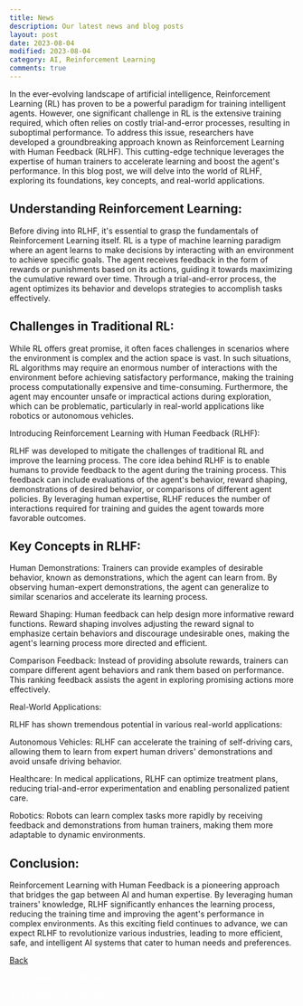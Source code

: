 ```yaml
---
title: News
description: Our latest news and blog posts
layout: post
date: 2023-08-04
modified: 2023-08-04
category: AI, Reinforcement Learning
comments: true
---
```


In the ever-evolving landscape of artificial intelligence, Reinforcement Learning (RL) has proven to be a powerful paradigm for training intelligent agents. However, one significant challenge in RL is the extensive training required, which often relies on costly trial-and-error processes, resulting in suboptimal performance. To address this issue, researchers have developed a groundbreaking approach known as Reinforcement Learning with Human Feedback (RLHF). This cutting-edge technique leverages the expertise of human trainers to accelerate learning and boost the agent's performance. In this blog post, we will delve into the world of RLHF, exploring its foundations, key concepts, and real-world applications.
<!-- more -->

## Understanding Reinforcement Learning:

Before diving into RLHF, it's essential to grasp the fundamentals of Reinforcement Learning itself. RL is a type of machine learning paradigm where an agent learns to make decisions by interacting with an environment to achieve specific goals. The agent receives feedback in the form of rewards or punishments based on its actions, guiding it towards maximizing the cumulative reward over time. Through a trial-and-error process, the agent optimizes its behavior and develops strategies to accomplish tasks effectively.

## Challenges in Traditional RL:

While RL offers great promise, it often faces challenges in scenarios where the environment is complex and the action space is vast. In such situations, RL algorithms may require an enormous number of interactions with the environment before achieving satisfactory performance, making the training process computationally expensive and time-consuming. Furthermore, the agent may encounter unsafe or impractical actions during exploration, which can be problematic, particularly in real-world applications like robotics or autonomous vehicles.

Introducing Reinforcement Learning with Human Feedback (RLHF):

RLHF was developed to mitigate the challenges of traditional RL and improve the learning process. The core idea behind RLHF is to enable humans to provide feedback to the agent during the training process. This feedback can include evaluations of the agent's behavior, reward shaping, demonstrations of desired behavior, or comparisons of different agent policies. By leveraging human expertise, RLHF reduces the number of interactions required for training and guides the agent towards more favorable outcomes.

## Key Concepts in RLHF:

Human Demonstrations: Trainers can provide examples of desirable behavior, known as demonstrations, which the agent can learn from. By observing human-expert demonstrations, the agent can generalize to similar scenarios and accelerate its learning process.

Reward Shaping: Human feedback can help design more informative reward functions. Reward shaping involves adjusting the reward signal to emphasize certain behaviors and discourage undesirable ones, making the agent's learning process more directed and efficient.

Comparison Feedback: Instead of providing absolute rewards, trainers can compare different agent behaviors and rank them based on performance. This ranking feedback assists the agent in exploring promising actions more effectively.

Real-World Applications:

RLHF has shown tremendous potential in various real-world applications:

Autonomous Vehicles: RLHF can accelerate the training of self-driving cars, allowing them to learn from expert human drivers' demonstrations and avoid unsafe driving behavior.

Healthcare: In medical applications, RLHF can optimize treatment plans, reducing trial-and-error experimentation and enabling personalized patient care.

Robotics: Robots can learn complex tasks more rapidly by receiving feedback and demonstrations from human trainers, making them more adaptable to dynamic environments.

## Conclusion:

Reinforcement Learning with Human Feedback is a pioneering approach that bridges the gap between AI and human expertise. By leveraging human trainers' knowledge, RLHF significantly enhances the learning process, reducing the training time and improving the agent's performance in complex environments. As this exciting field continues to advance, we can expect RLHF to revolutionize various industries, leading to more efficient, safe, and intelligent AI systems that cater to human needs and preferences.

[Back](https://isandaiinaviation.github.io/pages/news.html)

<!--The code below is only used as spacer-->
<html>
  <p style="color:white;">ONLY_HERE_AS_SPACER</p>
</html>
<!--The code below is only used as spacer-->
<html>
  <p style="color:white;">ONLY_HERE_AS_SPACER</p>
</html>